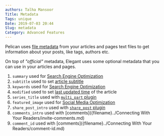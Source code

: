 ```yaml
---
authors: Talha Mansoor
Title: Metadata
Tags: unique
Date: 2019-07-03 20:44
Slug: metadata
Category: Advanced Features
---
```


Pelican uses [file
metadata](http://docs.getpelican.com/en/stable/content.html#file-metadata)
from your articles and pages text files to get information about your posts,
like tags, authors etc.

On top of _"official"_ metadata, Elegant uses some optional metadata that you
can use in your articles and pages.

1. `summary` used for [Search Engine
   Optimization](search-engine-and-social-media-optimization#search-engine-optimization-seo)
1. `subtitle` used to set [article
   subtitle]({filename}../Components/article-subtitle.md)
1. `keywords` used for [Search Engine
   Optimization](search-engine-and-social-media-optimization#search-engine-optimization-seo)
1. `modified` used to set [last updated time](how-does-modified-metadata-works)
   of the article
1. `series_title` used with [`multi_part` plugin](how-to-use-multi-part-plugin)
1. `featured_image` used for [Social Media
   Optimization](search-engine-and-social-media-optimization#social-media-optimization-smo)
1. `share_post_intro` used with [`share_post`
   plugin](how-to-use-social-sharing-plugin)
1. `comments_intro` used with
   [comments]({filename}../Connecting With Your Readers/invite-comments.md)
1. `comment_id` used with
   [comments]({filename}../Connecting With Your Readers/comment-id.md)
